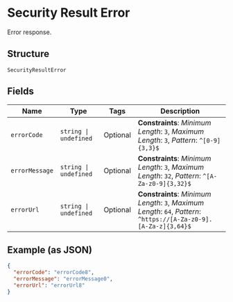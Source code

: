 
# Security Result Error

Error response.

## Structure

`SecurityResultError`

## Fields

| Name | Type | Tags | Description |
|  --- | --- | --- | --- |
| `errorCode` | `string \| undefined` | Optional | **Constraints**: *Minimum Length*: `3`, *Maximum Length*: `3`, *Pattern*: `^[0-9]{3,3}$` |
| `errorMessage` | `string \| undefined` | Optional | **Constraints**: *Minimum Length*: `3`, *Maximum Length*: `32`, *Pattern*: `^[A-Za-z0-9]{3,32}$` |
| `errorUrl` | `string \| undefined` | Optional | **Constraints**: *Minimum Length*: `3`, *Maximum Length*: `64`, *Pattern*: `^https://[A-Za-z0-9].[A-Za-z]{3,64}$` |

## Example (as JSON)

```json
{
  "errorCode": "errorCode8",
  "errorMessage": "errorMessage0",
  "errorUrl": "errorUrl8"
}
```

